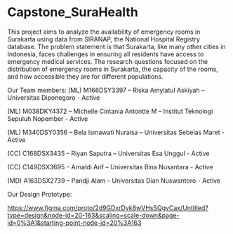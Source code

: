 # Capstone_SuraHealth

This project aims to analyze the availability of emergency rooms in Surakarta using data from SIRANAP, the National Hospital Registry database. The problem statement is that Surakarta, like many other cities in Indonesia, faces challenges in ensuring all residents have access to emergency medical services. The research questions focused on the distribution of emergency rooms in Surakarta, the capacity of the rooms, and how accessible they are for different populations.

Our Team members:
(ML) M166DSY3397 – Riska Amylatul Askiyah – Universitas Diponegoro - Active

(ML) M038DKY4372 – Michelle Cintania Antontte M – Institut Teknologi Sepuluh Nopember - Active

(ML) M340DSY0356 – Bela Ismawati Nuraisa – Universitas Sebelas Maret - Active

(CC) C168DSX3435 – Riyan Saputra – Universitas Esa Unggul - Active

(CC) C149DSX3695 – Arnaldi Arif – Universitas Bina Nusantara - Active

(MD) A163DSX2739 – Pandji Alam – Universitas Dian Nuswantoro - Active

Our Design Prototype:

https://www.figma.com/proto/2d9GDxrDyk8wVHsSQgvCax/Untitled?type=design&node-id=20-163&scaling=scale-down&page-id=0%3A1&starting-point-node-id=20%3A163
